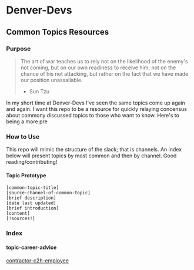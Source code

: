# Denver-Devs

## Common Topics Resources

### Purpose
> The art of war teaches us to rely not on the likelihood of the enemy's not coming, but on our own readiness to receive him; not on the chance of his not attacking, but rather on the fact that we have made our position unassailable.
> - Sun Tzu

In my short time at Denver-Devs I've seen the same topics come up again and again. I want this repo to be a resource for quickly relaying concensus about commony discussed topics to those who want to know. Here's to being a more pre

### How to Use
This repo will mimic the structure of the slack; that is channels. An index below will present topics by most common and then by channel.
Good reading/contributing!

#### Topic Prototype
```
[common-topic-title]
[source-channel-of-common-topic]
[brief description]
[date last updated]
[brief introduction]
[content]
[!sources!]
```

### Index
#### topic-career-advice
[contractor-c2h-employee](./channels/topic-career-advice/contractor-c2h-employee.md)
